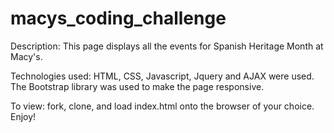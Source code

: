 # macys_coding_challenge

Description: 
This page displays all the events for Spanish Heritage Month at Macy's. 


Technologies used:
HTML, CSS, Javascript, Jquery and AJAX were used. The Bootstrap library was used to make the page responsive.

To view:
fork, clone, and load index.html onto the browser of your choice. Enjoy!

